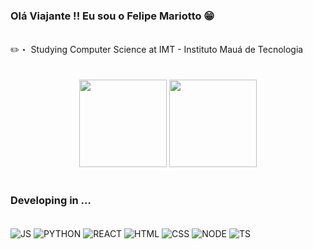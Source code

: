 ### Olá Viajante !! Eu sou o Felipe Mariotto 😁
<br>
✏️・ Studying Computer Science at IMT - Instituto Mauá de Tecnologia
<br>
<br>
<br>
<div align="center">
        <img height="140em" src="https://github-readme-stats.vercel.app/api?username=mariottinrs&show_icons=true&theme=radical&include_all_commits=true&acount_private=false">
        <img height="140em" src="https://github-readme-stats.vercel.app/api/top-langs/?username=mariottinrs&layout=compact&langs_count=16&theme=radical">
    </div>
<br>

### Developing in …
<br>

<div style="display: inline_block">
  <img src="https://img.shields.io/badge/JavaScript-F7DF1E?style=for-the-badge&logo=javascript&logoColor=black" alt="JS" align="center">
  <img src="https://img.shields.io/badge/Python-14354C?style=for-the-badge&logo=python&logoColor=white" alt="PYTHON" align="center">
  <img src="https://img.shields.io/badge/React-20232A?style=for-the-badge&logo=react&logoColor=61DAFB" alt="REACT" align="center">
  <img src="https://img.shields.io/badge/HTML5-E34F26?style=for-the-badge&logo=html5&logoColor=white" alt="HTML" align="center">
  <img src="https://img.shields.io/badge/CSS3-1572B6?style=for-the-badge&logo=css3&logoColor=white" alt="CSS" align="center">
  <img src="https://img.shields.io/badge/Node.js-43853D?style=for-the-badge&logo=node.js&logoColor=white" alt="NODE" align="center">
  <img src="https://img.shields.io/badge/TypeScript-007ACC?style=for-the-badge&logo=typescript&logoColor=white" alt="TS" align="center">
</div>





